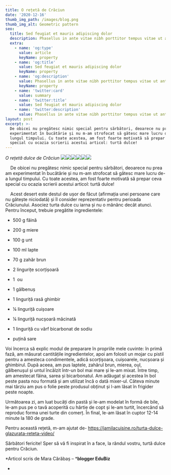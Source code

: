```yaml
---
title: O rețetă de Crăciun
date: '2020-12-16'
thumb_img_path: /images/blog.png
thumb_img_alt: Geometric pattern
seo:
  title: Sed feugiat et mauris adipiscing dolor
  description: Phasellus in ante vitae nibh porttitor tempus vitae ut ante
  extra:
    - name: 'og:type'
      value: article
      keyName: property
    - name: 'og:title'
      value: Sed feugiat et mauris adipiscing dolor
      keyName: property
    - name: 'og:description'
      value: Phasellus in ante vitae nibh porttitor tempus vitae ut ante
      keyName: property
    - name: 'twitter:card'
      value: summary
    - name: 'twitter:title'
      value: Sed feugiat et mauris adipiscing dolor
    - name: 'twitter:description'
      value: Phasellus in ante vitae nibh porttitor tempus vitae ut ante
layout: post
excerpt: >-
  De obicei nu pregătesc nimic special pentru sărbători, deoarece nu prea am
  experimentat în bucătărie și nu m-am strofocat să gătesc mare lucru de-a
  lungul timpului. Cu toate acestea, am fost foarte motivată să prepar ceva
  special cu ocazia scrierii acestui articol: turtă dulce!
---
```

*O rețetă dulce de Crăciun*
![](https://lh6.googleusercontent.com/sKJ\_\_dqMHYmzKLEAEHQIawAImkHN59dvDDOjTfyh3U5IVbXapGgESob3x4cV3FeRLCo6u0rafO3I4Lh3UoA9H1aQ73dE6It5GUWQwhvB7f3f6SG1\_KcxPG9IS5gjYHchsosz797Vy7y7Dppy4A)![](https://lh5.googleusercontent.com/RGjXxtKbVI7HhQrjkOtQRD1ojCnu09oW0m3D70LItyHam80J-AnLOX9TAUZJ84ZDTkC_H\_1S0XrTJMu5fSSfbUURdtZxO1RSxDioeeSLwmRMbkc4pOwwCTAPTzmthwsELqO6L-h_Uhv6wpag3A)![](https://lh4.googleusercontent.com/lE58hNCM4XpdNBC0rwgMBmpTyBo_DaneIdbOCQQS_yQENIhVi-Xuv2KllIBsMC4\_E1k5K8iDoxNtSzArfXX_H0IOF7awkv9UOLhDbQ1K5GYFahzIRbLRZEq1xqFLmFNKhDse_jCgxbYbuwyWRw)![](https://lh4.googleusercontent.com/qubaGDleOpDa8p2gjqNJ4GNtK4ePpOPmV8HY6173N0EZ-MJx1fQ3TPc6QFr97RBv5E5the_S0hkJi56sl1mQqYlUkNj8CCmE6cZhrYg38DNmhZmAVNHO0J8d\_6JfIvOsGvBBkCfnNxh4qeyznw)![](https://lh6.googleusercontent.com/h06h3o6eTd9ttB_f2iBRteJrfmrw-BfF--M1EtLtATTMqcAUlH3BL_v7y-ZDqxmSA-nufQCajZBN80ybiIrVKOjm1HzTtT13HDvPKK-5aG5yCoQSgKedfHhlAhDZ8Qb7iPwYspAeDVI3ciJDUg)![](https://lh4.googleusercontent.com/KTE9xJ9mvjsOB9P29BQntCeyqaw3unRQ6A2WgmQaNlFfMTRuwsG2ozdMp6vLFsVB3p6CYQDyWdX-ZuB9PPdNPf-WpnNWCo-0qXlr-XfN2-mXsRRBid8ZjMWB5jTwW9FAvhQc99Lh-89JncAovg)

    De obicei nu pregătesc nimic special pentru sărbători, deoarece nu prea am experimentat în bucătărie și nu m-am strofocat să gătesc mare lucru de-a lungul timpului. Cu toate acestea, am fost foarte motivată să prepar ceva special cu ocazia scrierii acestui articol: turtă dulce!

    Acest desert este destul de ușor de făcut (afirmația unei persoane care nu gătește niciodată) și îl consider reprezentativ pentru perioada Crăciunului. Asociez turta dulce cu iarna și nu o mănânc decât atunci. Pentru început, trebuie pregătite ingredientele:

*   500 g făină

*   200 g miere

*   100 g unt

*   100 ml lapte

*   70 g zahăr brun

*   2 lingurițe scorțișoară

*   1  ou

*   1 gălbenuș

*   1 linguriță rasă ghimbir

*   ¼ linguriță cuișoare

*   ¼ linguriță nucșoară măcinată

*   1 linguriță cu vârf bicarbonat de sodiu

*   puțină sare

Voi încerca să explic modul de preparare în propriile mele cuvinte: în primă fază, am măsurat cantitățile ingredientelor, apoi am folosit un mojar cu pistil pentru a amesteca condimentele, adică scorțișoara, cuișoarele, nucșoara și ghimbirul. După aceea, am pus laptele, zahărul brun, mierea, oul, gălbenușul și untul încălzit într-un bol mai mare și le-am mixat. Între timp, am amestecat făina, sarea și bicarbonatul. Am adăugat și acestea în bol peste pasta nou formată și am utilizat încă o dată mixer-ul. Câteva minute mai târziu am pus o folie peste produsul obținut și l-am lăsat în frigider peste noapte. 



Următoarea zi, am luat bucăți din pastă și le-am modelat în formă de bile, le-am pus pe o tavă acoperită cu hârtie de copt și le-am turtit, încercând să reproduc forma unei turte din comerț. În final, le-am lăsat în cuptor 12-14 minute la 180 de grade.

Pentru această rețetă, m-am ajutat de- <https://jamilacuisine.ro/turta-dulce-glazurata-reteta-video/> 

Sărbători fericite! Sper să vă fi inspirat în a face, la rândul vostru, turtă dulce pentru Crăciun.


*Articol scris de Mara Cărăbaș – ***blogger EduBiz**

*   [
    ](https://www.edubiz.ro/despre/)
